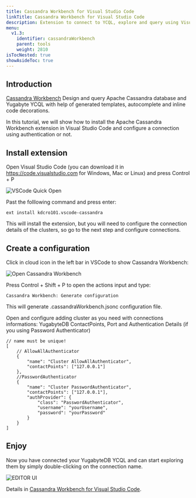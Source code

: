 ```yaml
---
title: Cassandra Workbench for Visual Studio Code
linkTitle: Cassandra Workbench for Visual Studio Code
description: Extension to connect to YCQL, explore and query using Visual Studio Code 
menu:
  v1.3:
    identifier: cassandraWorkbench
    parent: tools
    weight: 2810
isTocNested: true
showAsideToc: true
---
```


## Introduction

[Cassandra Workbench](https://marketplace.visualstudio.com/items?itemName=kdcro101.vscode-cassandra#quick-start)
Design and query Apache Cassandra database and Yugabyte YCQL with help of generated templates, autocomplete and inline code decorations. 

In this tutorial, we will show how to install the Apache Cassandra Workbench extension in Visual Studio Code and configure a connection using authentication or not.

## Install extension

Open Visual Studio Code (you can download it in https://code.visualstudio.com for Windows, Mac or Linux) and press Control + P

![VSCode Quick Open](/images/develop/tools/vscodeworkbench/vscode_control_p.png)

Past the folllowing command and press enter:

```
ext install kdcro101.vscode-cassandra
```

This will install the extension, but you will need to configure the connection details of the clusters, so go to the next step and configure connections.

## Create a configuration

Click in cloud icon in the left bar in VSCode to show Cassandra Workbench:

![Open Cassandra Workbench](/images/develop/tools/vscodeworkbench/cloudicon.png)

Press Control + Shift + P to open the actions input and type:

```
Cassandra Workbench: Generate configuration
```

This will generate .cassandraWorkbench.jsonc configuration file.

Open and configure adding cluster as you need with connections informations: YugabyteDB ContactPoints, Port and Authentication Details (if you using Password Authenticator)

```
// name must be unique!
[
    // AllowAllAuthenticator
    {
        "name": "Cluster AllowAllAuthenticator",
        "contactPoints": ["127.0.0.1"]
    },
    //PasswordAuthenticator
    {
        "name": "Cluster PasswordAuthenticator",
        "contactPoints": ["127.0.0.1"],
        "authProvider": {
            "class": "PasswordAuthenticator",
            "username": "yourUsername",
            "password": "yourPassword"
        }
    }
]

```

## Enjoy

Now you have connected your YugabyteDB YCQL and can start exploring them by simply double-clicking on the connection name.

![EDITOR UI](/images/develop/tools/vscodeworkbench/editor-ui.png)

Details in  [Cassandra Workbench for Visual Studio Code](https://marketplace.visualstudio.com/items?itemName=kdcro101.vscode-cassandra).
